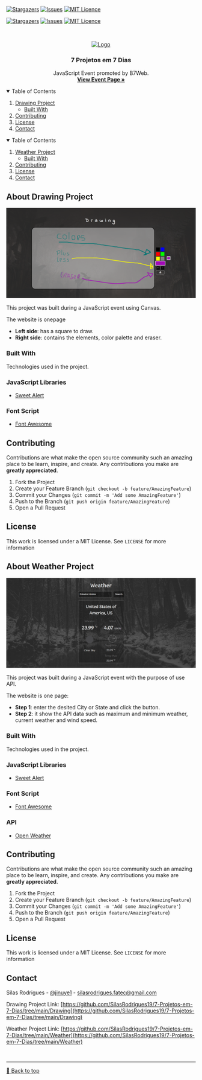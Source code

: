 [![Stargazers][stars-shield]][stars-url]
[![Issues][issues-shield]][issues-url]
[![MIT Licence][license-shield]][license-url]

[![Stargazers][stars-shield]][stars-url]
[![Issues][issues-shield2]][issues-url2]
[![MIT Licence][license-shield]][license-url]


<!-- PROJECT LOGO -->
<br />
<p align="center">
  <a href="https://b7web.com.br/d7/">
    <img src="https://b7web.com.br/d7/images/logo.png" alt="Logo" width="50" height="50">
  </a>

  <h3 align="center">7 Projetos em 7 Dias</h3>

  <p align="center">
    JavaScript Event promoted by B7Web.
    <br />
    <a href="https://b7web.com.br/d7"><strong>View Event Page »</strong></a>
    <br />
  </p>
</p>



<!-- TABLE OF CONTENTS -->
<details open="open">
  <summary>Table of Contents</summary>
  <ol>
    <li>
      <a href="#about-drawing-project">Drawing Project</a>
      <ul>
        <li><a href="#built-with">Built With</a></li>
      </ul>
    </li>
    <li><a href="#contributing">Contributing</a></li>
    <li><a href="#license">License</a></li>
    <li><a href="#contact">Contact</a></li>
  </ol>
</details>

                          
<details open="open">
  <summary>Table of Contents</summary>
  <ol>
    <li>
      <a href="#about-weather-project">Weather Project</a>
      <ul>
        <li><a href="#built-with">Built With</a></li>
      </ul>
    </li>
    <li><a href="#contributing">Contributing</a></li>
    <li><a href="#license">License</a></li>
    <li><a href="#contact">Contact</a></li>
  </ol>
</details>
                          

<!-- ABOUT THE DRAWING -->
## About Drawing Project

[![About View Drawing Project][product-screenshot]](https://drawingcanvas.vercel.app)
                          
This project was built during a JavaScript event using Canvas.

The website is onepage
* **Left side**: has a square to draw.
* **Right side**: contains the elements, color palette and eraser.

### Built With

Technologies used in the project.

### JavaScript Libraries
* [Sweet Alert](https://sweetalert2.github.io)

### Font Script
* [Font Awesome](https://fontawesome.com)


<!-- CONTRIBUTING -->
## Contributing

Contributions are what make the open source community such an amazing place to be learn, inspire, and create. Any contributions you make are **greatly appreciated**.

1. Fork the Project
2. Create your Feature Branch (`git checkout -b feature/AmazingFeature`)
3. Commit your Changes (`git commit -m 'Add some AmazingFeature'`)
4. Push to the Branch (`git push origin feature/AmazingFeature`)
5. Open a Pull Request


<!-- LICENSE -->
## License

This work is licensed under a MIT License. See `LICENSE` for more information


<!-- ABOUT THE WEATHER -->
## About Weather Project

[![About View Weather Project][product-screenshot2]](https://weatherproject.vercel.app)
                          
This project was built during a JavaScript event with the purpose of use API.
                          
The website is one page:
* **Step 1**: enter the desited City or State and click the button.
* **Step 2**: it show the API data such as maximum and minimum weather, current weather and wind speed.

### Built With

Technologies used in the project.

### JavaScript Libraries
* [Sweet Alert](https://sweetalert2.github.io)

### Font Script
* [Font Awesome](https://fontawesome.com)

### API
* [Open Weather](https://openweathermap.org)
                          

<!-- CONTRIBUTING -->
## Contributing

Contributions are what make the open source community such an amazing place to be learn, inspire, and create. Any contributions you make are **greatly appreciated**.

1. Fork the Project
2. Create your Feature Branch (`git checkout -b feature/AmazingFeature`)
3. Commit your Changes (`git commit -m 'Add some AmazingFeature'`)
4. Push to the Branch (`git push origin feature/AmazingFeature`)
5. Open a Pull Request


<!-- LICENSE -->
## License

This work is licensed under a MIT License. See `LICENSE` for more information                          
                                                   
                          
<!-- CONTACT -->
## Contact

Silas Rodrigues - [@jinuye1](https://twitter.com/jinuye1) - silasrodrigues.fatec@gmail.com

Drawing Project Link: [https://github.com/SilasRodrigues19/7-Projetos-em-7-Dias/tree/main/Drawing](https://github.com/SilasRodrigues19/7-Projetos-em-7-Dias/tree/main/Drawing)

Weather Project Link: [https://github.com/SilasRodrigues19/7-Projetos-em-7-Dias/tree/main/Weather](https://github.com/SilasRodrigues19/7-Projetos-em-7-Dias/tree/main/Weather)


   <!-- MARKDOWN LINKS & IMAGES -->
<!-- https://www.markdownguide.org/basic-syntax/#reference-style-links -->
[stars-shield]: https://img.shields.io/github/stars/SilasRodrigues19/7-Projetos-em-7-Dias.svg?style=for-the-badge
[stars-url]: https://github.com/SilasRodrigues19/7-Projetos-em-7-Dias/stargazers
[issues-shield]: https://img.shields.io/github/issues/SilasRodrigues19/7-Projetos-em-7-Dias/tree/main/Drawing.svg?style=for-the-badge
[issues-url]: https://github.com/SilasRodrigues19/7-Projetos-em-7-Dias/tree/main/Drawing/issues
[license-shield]: https://img.shields.io/github/license/SilasRodrigues19/7-Projetos-em-7-Dias.svg?style=for-the-badge
[license-url]: https://github.com/SilasRodrigues19/7-Projetos-em-7-Dias/blob/main/LICENSE

[issues-shield2]: https://img.shields.io/github/issues/SilasRodrigues19/7-Projetos-em-7-Dias/tree/main/Weather.svg?style=for-the-badge
[issues-url2]: https://github.com/SilasRodrigues19/7-Projetos-em-7-Dias/tree/main/Weather/issues


[product-screenshot]: https://github.com/SilasRodrigues19/7-Projetos-em-7-Dias/blob/main/Drawing/preview.png
[product-screenshot2]: https://github.com/SilasRodrigues19/7-Projetos-em-7-Dias/blob/main/Weather/preview.png

<br><hr>
[🔼 Back to top](#7-Projetos-em-7-dias)
                         
